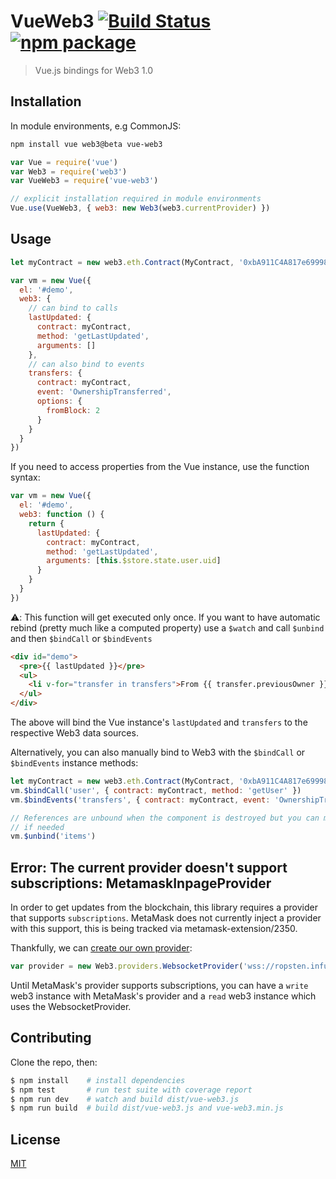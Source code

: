 # VueWeb3 [![Build Status](https://img.shields.io/circleci/project/morrislaptop/vue-web3.svg)](https://circleci.com/gh/morrislaptop/vue-web3) [![npm package](https://img.shields.io/npm/v/vue-web3.svg)](https://www.npmjs.com/package/vue-web3)

> Vue.js bindings for Web3 1.0

## Installation

In module environments, e.g CommonJS:

  ``` bash
  npm install vue web3@beta vue-web3
  ```

  ``` js
  var Vue = require('vue')
  var Web3 = require('web3')
  var VueWeb3 = require('vue-web3')

  // explicit installation required in module environments
  Vue.use(VueWeb3, { web3: new Web3(web3.currentProvider) })
  ```

## Usage

``` js
let myContract = new web3.eth.Contract(MyContract, '0xbA911C4A817e69998Ffd3626d3c5366038e8480F')

var vm = new Vue({
  el: '#demo',
  web3: {
    // can bind to calls
    lastUpdated: {
      contract: myContract,
      method: 'getLastUpdated',
      arguments: []
    },
    // can also bind to events
    transfers: {
      contract: myContract,
      event: 'OwnershipTransferred',
      options: {
        fromBlock: 2
      }
    }
  }
})
```

If you need to access properties from the Vue instance, use the function syntax:

```js
var vm = new Vue({
  el: '#demo',
  web3: function () {
    return {
      lastUpdated: {
        contract: myContract,
        method: 'getLastUpdated',
        arguments: [this.$store.state.user.uid]
      }
    }
  }
})
```

⚠️: This function will get executed only once. If you want to have automatic rebind (pretty much like a computed property) use a `$watch` and call `$unbind` and then `$bindCall` or `$bindEvents`

``` html
<div id="demo">
  <pre>{{ lastUpdated }}</pre>
  <ul>
    <li v-for="transfer in transfers">From {{ transfer.previousOwner }} to {{ transfer.newOwner }}</li>
  </ul>
</div>
```

The above will bind the Vue instance's `lastUpdated` and `transfers` to the respective Web3 data sources.

Alternatively, you can also manually bind to Web3 with the `$bindCall` or `$bindEvents` instance methods:

``` js
let myContract = new web3.eth.Contract(MyContract, '0xbA911C4A817e69998Ffd3626d3c5366038e8480F')
vm.$bindCall('user', { contract: myContract, method: 'getUser' })
vm.$bindEvents('transfers', { contract: myContract, event: 'OwnershipTransferred' })

// References are unbound when the component is destroyed but you can manually unbind a reference
// if needed
vm.$unbind('items')
```

## Error: The current provider doesn't support subscriptions: MetamaskInpageProvider

In order to get updates from the blockchain, this library requires a provider that supports `subscriptions`. MetaMask does not currently inject a provider with this support, this is being tracked via metamask-extension/2350.

Thankfully, we can [create our own provider](https://github.com/INFURA/infura/issues/29#issuecomment-358716498]):

``` js
var provider = new Web3.providers.WebsocketProvider('wss://ropsten.infura.io/ws')
```

Until MetaMask's provider supports subscriptions, you can have a `write` web3 instance with MetaMask's provider and a `read` web3 instance which uses the WebsocketProvider. 

## Contributing

Clone the repo, then:

```bash
$ npm install    # install dependencies
$ npm test       # run test suite with coverage report
$ npm run dev    # watch and build dist/vue-web3.js
$ npm run build  # build dist/vue-web3.js and vue-web3.min.js
```

## License

[MIT](http://opensource.org/licenses/MIT)
